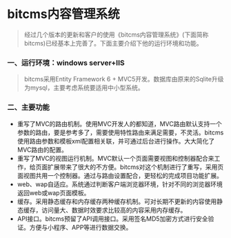 bitcms内容管理系统
===============
> 经过几个版本的更新和客户的使用《bitcms内容管理系统》(下面简称bitcms)已经基本上完善了。下面主要介绍下他的运行环境和功能。

### 一、运行环境：windows server+IIS
> bitcms采用Entity Framework 6 + MVC5开发。数据库由原来的Sqlite升级为mysql，主要考虑系统要适用中小型系统。
### 二、主要功能
- 重写了MVC的路由机制。使用MVC开发人的都知道，MVC路由默认支持一个参数的路由，要是参考多了，需要使用特性路由来满足需要，不灵活。bitcms使用路由参数和模板xml配置相关联，并可通过后台进行操作。大大简化了MVC路由的配置。
- 重写了MVC的视图运行机制。MVC默认一个页面需要视图和控制器配合来工作，给页面扩展带来了很大的不方便。bitcms对这个机制进行了重写，采用页面视图共用一个控制器。通过与路由设置配合，更轻松的完成项目功能扩展。
- web、wap自适应。系统通过判断客户端浏览器环境，针对不同的浏览器环境返回web或wap页面模板。
- 缓存。采用静态缓存和内存缓存两种缓存机制。可对长期不更新的内容使用静态缓存，访问量大、数据时效要求比较高的内容采用内存缓存。
- API接口。bitcms预留了API调用接口。采用签名MD5加密方式进行安全验证。方便与小程序、APP等进行数据交换。